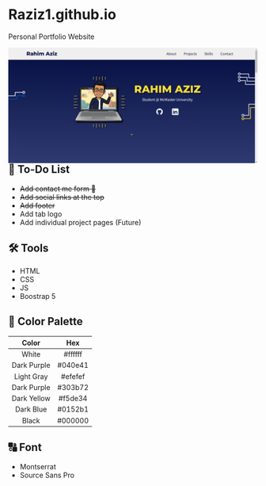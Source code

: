 # Raziz1.github.io
Personal Portfolio Website

<p> 
    <img align='Left' src="Website_preview.png? raw=true" >
</p>

## 📃 To-Do List
* <s>Add contact me form 📧</s>
* <s>Add social links at the top</s>
* <s>Add footer</s>
* Add tab logo
* Add individual project pages (Future)

## 🛠️ Tools
* HTML
* CSS
* JS
* Boostrap 5

## 🎨 Color Palette
| Color  | Hex |
|  :---: |  :---: |
| White  | #ffffff  |
| Dark Purple  | #040e41  |
| Light Gray  | #efefef  |
| Dark Purple  | #303b72  |
| Dark Yellow  | #f5de34  |
| Dark Blue  | #0152b1  |
| Black  | #000000  |

## 🔠 Font
* Montserrat
* Source Sans Pro
